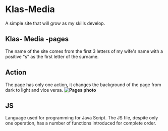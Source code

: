 ﻿# Klas-Media
A simple site that will grow as my skills develop.
## Klas- Media -pages 
The name of the site comes from the first 3 letters of my wife's name with a positive "s" as the first letter of the surname.
## Action
The page has only one action, it changes the background of the page from dark to light and vice versa.
**![Pages photo](https://postimg.cc/56qVKLKh)**
## JS
Language used for programming for Java Script. The JS file, despite only one operation, has a number of functions introduced for complete order.
